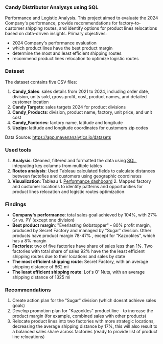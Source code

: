 ### Candy Distributor Analysys using SQL
Performance and Logistic Analysis. 
This project aimed to evaluate the 2024 Company's performance, provide recommendations for factory-to-customer shipping routes, and identify options for product lines relocations based on data-driven insights.
Primary objectives: 
- 2024 Company's performance evaluation
- which product lines have the best product margin
- determine the most and least efficient shipping routes
- recommend product lines relocation to optimize logistic routes

### Dataset
The dataset contains five CSV files:
1. **Candy_Sales**: sales details from 2021 to 2024, including order date, division, units sold, gross profit, cost, product names, and detailed customer location
2. **Candy Targets**: sales targets 2024 for product divisions
3. **Candy_Products**: division, product name, factory, unit price, and unit cost
4. **Candy_Factories**: factory name, latitude and longitude
5. **Uszips**: latitude and longitude coordinates for customers zip codes
   
Data Source: https://app.mavenanalytics.io/datasets

### Used tools
1. **Analysis**: Cleaned, filtered and formatted the data using [SQL](https://github.com/OlgaRaynor/Projects/blob/main/US-candy_distributor_sql/US_candy_distributor_project.sql), integrating key columns from multiple tables
2. **Routes analysis**: Used Tableau calculated fields to calculate distances between factofies and customers using geographic coordinates
3. **Visualization**: Tableau 1. [Performance dashboard](https://public.tableau.com/app/profile/olga.raynor/viz/CandyDistributorDashboard_17316978313820/Performancedashboard) 2. Mapped factory and customer locations to identify patterns and opportunities for product lines relocation and logistic routes optimization

### Findings
- **Company's performance**: total sales goal achieved by 104%, with 27% Gr vs. PY (except one division)
- **Best product margin**: "Everlasting Gobstopper" - 80% profit margin, produced by Secret Factory and managed by "Sugar" division. Other products have product margin 78-47% , except for "Kazookles", which has a 8% margin
- **Factories**: two of five factories have share of sales less than 1%. Two factories with total share of sales 92% have the the least efficient shipping routes due to their locations and sales by state
- **The most efficient shipping route**: Secret Factory, with an average shipping distance of 862 mi
- **The least efficient shipping route**: Lot's O' Nuts, with an average shipping distance of 1325 mi

### Recommendations
1. Create action plan for the "Sugar" division (which doesnt achieve sales goals)
2. Develop promotion plan for "Kazookles" product line - to increase the product margin (for example, combined sales with other products)
3. Relocate product lines into two factories with more strategic locations, decreasing the average shipping distance by 17%, this will also result to a balanced sales share across factories (ready to provide list of product line relocations)
